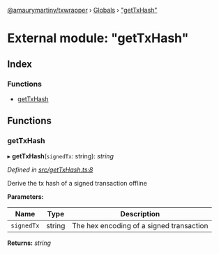 [@amaurymartiny/txwrapper](../README.md) › [Globals](../globals.md) › ["getTxHash"](_gettxhash_.md)

# External module: "getTxHash"

## Index

### Functions

* [getTxHash](_gettxhash_.md#gettxhash)

## Functions

###  getTxHash

▸ **getTxHash**(`signedTx`: string): *string*

*Defined in [src/getTxHash.ts:8](https://github.com/amaurymartiny/polkadotjs-wrapper/blob/d55e27d/src/getTxHash.ts#L8)*

Derive the tx hash of a signed transaction offline

**Parameters:**

Name | Type | Description |
------ | ------ | ------ |
`signedTx` | string | The hex encoding of a signed transaction  |

**Returns:** *string*
